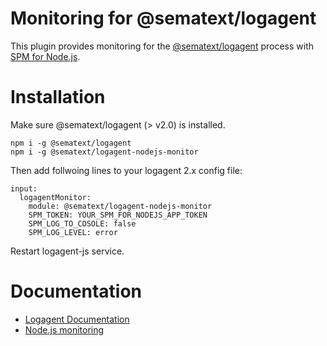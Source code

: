 # Monitoring for @sematext/logagent

This plugin provides monitoring for the [@sematext/logagent](https://www.npmjs.com/package/@sematext/logagent) process with [SPM for Node.js](https://sematext.com/spm/integrations/nodejs-monitoring/).

# Installation 

Make sure @sematext/logagent (> v2.0) is installed.

```
npm i -g @sematext/logagent 
npm i -g @sematext/logagent-nodejs-monitor 
```

Then add follwoing lines to your logagent 2.x config file: 

```
input:
  logagentMonitor:
    module: @sematext/logagent-nodejs-monitor
    SPM_TOKEN: YOUR_SPM_FOR_NODEJS_APP_TOKEN
    SPM_LOG_TO_COSOLE: false
    SPM_LOG_LEVEL: error

````

Restart logagent-js service. 

# Documentation

- [Logagent Documentation](https://sematext.com/docs/logagent/)
- [Node.js monitoring](https://sematext.com/docs/integration/node.js/)
